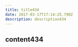 ```yaml
---
title: title434
date: 2017-03-17T17:14:25.798Z
description: description434
---
```


## content434
  
